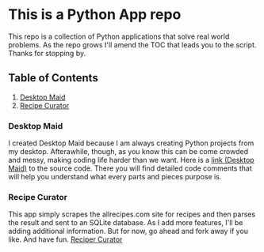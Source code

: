 # This is a Python App repo

This repo is a collection of Python applications that solve real world problems. As the repo grows I'll amend the TOC that leads you to the script. Thanks for stopping by.

## Table of Contents
1. [Desktop Maid](#desktop-maid)
2. [Recipe Curator](#recipe-curator)


### Desktop Maid
I created Desktop Maid because I am always creating Python projects from my desktop. Afterawhile, though, as you know this can be come crowded and messy, making coding life harder than we want. Here is a [link (Desktop Maid)](https://github.com/wanye71/Python-Apps-For-Everyday/blob/desktop_maid/desktop_maid.py)  to the source code. There you will find detailed code comments that will help you understand what every parts and pieces purpose is.

### Recipe Curator
This app simply scrapes the allrecipes.com site for recipes and then parses the result and sent to an SQLite database. As I add more features, I'll be adding additional information. But for now, go ahead and fork away if you like. And have fun. [Reciper Curator](https://github.com/wanye71/Python-Apps-For-Everyday/tree/recipe_scraper)